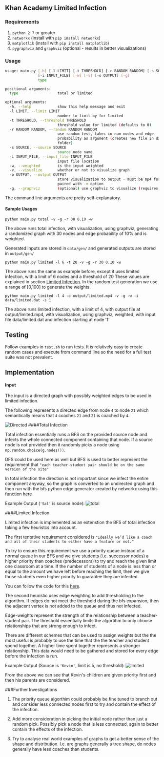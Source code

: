
## Khan Academy Limited Infection

### Requirements

1. `python 2.7` or greater
2. `networkx` (install with `pip install networkx`)
3. `matplotlib` (install with `pip install matplotlib`)
4. `pygraphviz` and `graphviz` (optional - results in better visualizations) 

### Usage

```bash
usage: main.py [-h] [-l LIMIT] [-t THRESHOLD] [-r RANDOM RANDOM] [-s SOURCE]
               [-i INPUT_FILE] [-w] [-v] [-o OUTPUT] [-g]
               type

positional arguments:
  type                  total or limited

optional arguments:
  -h, --help            show this help message and exit
  -l LIMIT, --limit LIMIT
                        number to limit by for limited
  -t THRESHOLD, --threshold THRESHOLD
                        threshold value for limited (defaults to 0)
  -r RANDOM RANDOM, --random RANDOM RANDOM
                        use random test, takes in num nodes and edge
                        probability as argument (creates new file in data
                        folder)
  -s SOURCE, --source SOURCE
                        source node name
  -i INPUT_FILE, --input_file INPUT_FILE
                        input file location
  -w, --weighted        is the input weighted
  -v, --visualize       whether or not to visualize graph
  -o OUTPUT, --output OUTPUT
                        store visualization to output - must be mp4 format - (requires ffmpeg) -
                        paired with -v option
  -g, --graphviz        (optional) use graphviz to visualize (requires pygraphviz)
```

The command line arguments are pretty self-explanatory.

#### Sample Usages
```
python main.py total -v -g -r 30 0.10 -w
```
The above runs total infection, with visualization, using graphviz, generating a randomized graph with 30 nodes and edge probability of 10% and is weighted.

Generated inputs are stored in `data/gen/` and generated outputs are stored in `output/gen/`

```
python main.py limited -l 6 -t 20 -v -g -r 30 0.10 -w
```
The above runs the same as example before, except it uses limited infection, with a limit of 6 nodes and a threshold of 20
These values are explained in section [Limited Infection](#limited-infection). In the random test generation we use a range of [0,100] to generate the weights.

```
python main.py limited -l 4 -o output/limited.mp4 -v -g -w -i data/limited.dat -s 1
```
The above runs limited infection, with a limit of 4, with output file at output/limited.mp4, with visualization, using graphviz, weighted, with input file data/limited.dat and infection starting at node '1'

## Testing
Follow examples in `test.sh` to run tests. It is relatively easy to create random cases and execute from command line so the need for a full test suite was not prevalent.

## Implementation

#### Input
The input is a directed graph with possibly weighted edges to be used in limited infection.

The following represents a directed edge from node `4` to node `21` which semantically means that `4` coaches `21` and `21` is coached by `4`.

![Directed](https://cloud.githubusercontent.com/assets/1384045/15299835/0d9ab7f6-1b74-11e6-83e0-9b8a7edb97d1.png)
####Total Infection

Total infection essentially runs a BFS on the provided source node and infects the whole connected component containing that node. If a source node is not provided then it randomly picks a node using `np.random.choice(g.nodes())`.

DFS could be used here as well but BFS is used to better represent the requirement that `"each teacher-student pair should be on the same version of the site"`

In total infection the direction is not important since we infect the entire component anyway, so the graph is converted to an undirected graph and then run with the bfs python edge generator created by networkx using this function [here](https://networkx.github.io/documentation/networkx-1.10/reference/generated/networkx.algorithms.traversal.breadth_first_search.bfs_edges.html)

Example Output (`'Sal'` is source node):
![total](https://cloud.githubusercontent.com/assets/1384045/15302382/b18be964-1b80-11e6-8b6d-e3c856f254e5.gif)

####Limited Infection

Limited infection is implemented as an extenstion the BFS of total infection taking a few heuristcs into account.

The first tentative requirement considered is `"Ideally we’d like a coach and all of their students to either have a feature or not."`

To try to ensure this requirement we use a priority queue instead of a normal queue in our BFS and we give students (i.e. successor nodes) a higher priority than coaches (predecessors) to try and reach the given limit one classroom at a time. If the number of students of a node is less than or equal to the amount we have left before reaching the limit, then we give those students even higher priority to guarantee they are infected.

You can follow the code for this [here](https://github.com/jasmeeto/ka-project-infection/blob/master/infection.py#L66).

The second heuristic uses edge weighting to add thresholding to the algorithm. If edges do not meet the threshold during the bfs expansion, then the adjacent vertex is not added to the queue and thus not infected.

Edge-weights represent the strength of the relationship between a teacher-student pair. The threshold essentially limits the algortihm to only choose relationships that are strong enough to infect. 

There are different schemes that can be used to assign weights but the the most useful is probably to use the time that the the teacher and student spend together. A higher time spent together represents a stronger relationship. This data would need to be gathered and stored for every edge before the infection is run.

Example Output (Source is `'Kevin'`, limit is 5, no threshold):
![limited](https://cloud.githubusercontent.com/assets/1384045/15302613/d74ccadc-1b81-11e6-8bdd-2668c2ca570d.gif)

From the above we can see that Kevin's children are given priority first and then his parents are considered.

###Further Investigations

1. The priority queue algorthim could probably be fine tuned to branch out and consider less connected nodes first to try and contain the effect of the infection.

2. Add more consideration in picking the initial node rather than just a random pick. Possibly pick a node that is less connected, again to better contain the effects of the infection.

3. Try to analyse real world examples of graphs to get a better sense of the shape and distribution. I.e. are graphs generally a tree shape, do nodes generally have less coaches than students.

